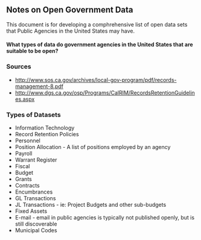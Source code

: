 Notes on Open Government Data
-----------------------------

This document is for developing a comphrehensive list of open data sets that Public Agencies in the United States may have.

#### What types of data do government agencies in the United States that are suitable to be open?

### Sources

* http://www.sos.ca.gov/archives/local-gov-program/pdf/records-management-8.pdf
* http://www.dgs.ca.gov/osp/Programs/CalRIM/RecordsRetentionGuidelines.aspx


### Types of Datasets

* Information Technology
 * Record Retention Policies
* Personnel
 * Position Allocation - A list of positions employed by an agency
* Payroll
 * Warrant Register
* Fiscal
 * Budget
 * Grants
 * Contracts
 * Encumbrances
 * GL Transactions
 * JL Transactions - ie: Project Budgets and other sub-budgets
 * Fixed Assets
* E-mail - email in public agencies is typically not published openly, but is still discoverable
* Municipal Codes
